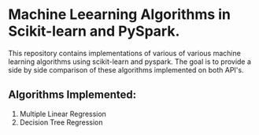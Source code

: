 # Machine Leearning Algorithms in Scikit-learn and PySpark.

This repository contains implementations of various of various machine learning algorithms using scikit-learn and pyspark. The goal is to provide a side by side comparison of these algorithms implemented on both API's.

## Algorithms Implemented:
1. Multiple Linear Regression
2. Decision Tree Regression